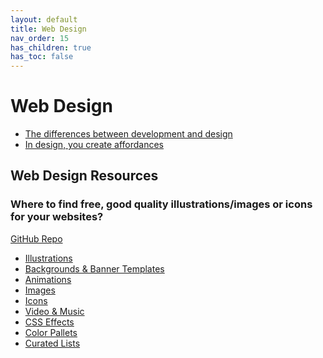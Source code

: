 ```yaml
---
layout: default
title: Web Design
nav_order: 15
has_children: true
has_toc: false
---
```


# Web Design
- [The differences between development and design](../web-design/design-v-developer)
- [In design, you create affordances](../web-design/affordances)

## Web Design Resources
### Where to find free, good quality illustrations/images or icons for your websites?

[GitHub Repo](https://github.com/andybyers21/Illustrations-Images-and-Icons-for-the-Web/blob/master/README.md)

- [Illustrations](../web-design/web-design-resources/illustrations)
- [Backgrounds & Banner Templates]()
- [Animations]()
- [Images]()
- [Icons]()
- [Video & Music]()
- [CSS Effects]()
- [Color Pallets]()
- [Curated Lists]()
